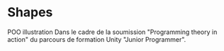 # Shapes
POO illustration
Dans le cadre de la soumission "Programming theory in action" du parcours de formation Unity "Junior Programmer".
